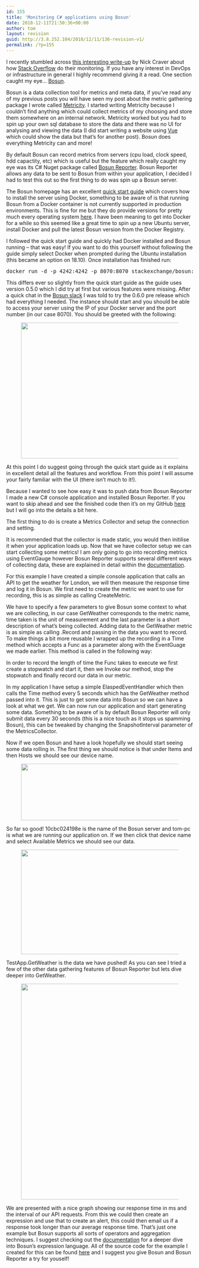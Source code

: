 ```yaml
---
id: 155
title: 'Monitoring C# applications using Bosun'
date: 2018-12-11T21:50:36+00:00
author: tom
layout: revision
guid: http://3.8.252.104/2018/12/11/136-revision-v1/
permalink: /?p=155
---
```

I recently stumbled across [this interesting write-up](https://nickcraver.com/blog/2018/11/29/stack-overflow-how-we-do-monitoring/) by Nick Craver about how [Stack Overflow](http://www.stackoverflow.com) do their monitoring. If you have any interest in DevOps or infrastructure in general I highly recommend giving it a read. One section caught my eye&#8230; [Bosun](https://bosun.org/).

  


Bosun is a data collection tool for metrics and meta data, if you&#8217;ve read any of my previous posts you will have seen my post about the metric gathering package I wrote called [Metricity](http://tomaustin.xyz/2018/05/21/metriticity-a-net-metrics-gathering-nuget-package/). I started writing Metricity because I couldn&#8217;t find anything which could collect metrics of my choosing and store them somewhere on an internal network. Metricity worked but you had to spin up your own sql database to store the data and there was no UI for analysing and viewing the data (I did start writing a website using [Vue](https://vuejs.org/) which could show the data but that&#8217;s for another post). Bosun does everything Metricity can and more!

  


By default Bosun can record metrics from servers (cpu load, clock speed, hdd capactity, etc) which is useful but the feature which really caught my eye was its C# Nuget package called [Bosun Reporter](https://github.com/StackExchange/BosunReporter). Bosun Reporter allows any data to be sent to Bosun from within your application, I decided I had to test this out so the first thing to do was spin up a Bosun server.

  


The Bosun homepage has an excellent [quick start guide](https://github.com/bosun-monitor/bosun/releases) which covers how to install the server using Docker, something to be aware of is that running Bosun from a Docker container is not currently supported in production environments. This is fine for me but they do provide versions for pretty much every operating system [here](https://github.com/bosun-monitor/bosun/releases). I have been meaning to get into Docker for a while so this seemed like a great time to spin up a new Ubuntu server, install Docker and pull the latest Bosun version from the Docker Registry.

  


I followed the quick start guide and quickly had Docker installed and Bosun running &#8211; that was easy! If you want to do this yourself without following the guide simply select Docker when prompted during the Ubuntu installation (this became an option on 18.10). Once installation has finished run:

<pre class="wp-block-preformatted">docker run -d -p 4242:4242 -p 8070:8070 stackexchange/bosun:0.6.0-pre</pre>

This differs ever so slightly from the quick start guide as the guide uses version 0.5.0 which I did try at first but various features were missing. After a quick chat in the [Bosun slack](https://bosun.slack.com) I was told to try the 0.6.0 pre release which had everything I needed. The instance should start and you should be able to access your server using the IP of your Docker server and the port number (in our case 8070). You should be greeted with the following:<figure class="wp-block-image">

<img loading="lazy" width="1205" height="365" src="https://i2.wp.com/www.tomaustin.xyz/wp-content/uploads/2018/12/image-8.png?fit=640%2C194&ssl=1" alt="" class="wp-image-137" srcset="https://tomaustin.xyz/wp-content/uploads/2018/12/image-8.png 1205w, https://tomaustin.xyz/wp-content/uploads/2018/12/image-8-300x91.png 300w, https://tomaustin.xyz/wp-content/uploads/2018/12/image-8-768x233.png 768w, https://tomaustin.xyz/wp-content/uploads/2018/12/image-8-1024x310.png 1024w, https://tomaustin.xyz/wp-content/uploads/2018/12/image-8-720x218.png 720w" sizes="(max-width: 1205px) 100vw, 1205px" /> </figure>  


At this point I do suggest going through the quick start guide as it explains in excellent detail all the features and workflow. From this point I will assume your fairly familiar with the UI (there isn&#8217;t much to it!).

  


Because I wanted to see how easy it was to push data from Bosun Reporter I made a new C# console application and installed Bosun Reporter. If you want to skip ahead and see the finished code then it&#8217;s on my GitHub [here](https://github.com/tomaustin700/BosunExample) but I will go into the details a bit here.

The first thing to do is create a Metrics Collector and setup the connection and setting.

It is recommended that the collector is made static, you would then initilise it when your application loads up. Now that we have collector setup we can start collecting some metrics! I am only going to go into recording metrics using EventGauge however Bosun Reporter supports several different ways of collecting data, these are explained in detail within the [documentation](https://github.com/StackExchange/BosunReporter).

  


For this example I have created a simple console application that calls an API to get the weather for London, we will then measure the response time and log it in Bosun. We first need to create the metric we want to use for recording, this is as simple as calling CreateMetric.

We have to specify a few parameters to give Bosun some context to what we are collecting, in our case GetWeather corresponds to the metric name, time taken is the unit of measurement and the last parameter is a short description of what&#8217;s being collected. Adding data to the GetWeather metric is as simple as calling .Record and passing in the data you want to record. To make things a bit more reusable I wrapped up the recording in a Time method which accepts a Func<Task> as a parameter along with the EventGuage we made earlier. This method is called in the following way:

In order to record the length of time the Func<Task> takes to execute we first create a stopwatch and start it, then we Invoke our method, stop the stopwatch and finally record our data in our metric.

In my application I have setup a simple ElaspedEventHandler which then calls the Time method every 5 seconds which has the GetWeather method passed into it. This is just to get some data into Bosun so we can have a look at what we get. We can now run our application and start generating some data. Something to be aware of is by default Bosun Reporter will only submit data every 30 seconds (this is a nice touch as it stops us spamming Bosun), this can be tweaked by changing the SnapshotInterval parameter of the MetricsCollector.

  


Now if we open Bosun and have a look hopefully we should start seeing some data rolling in. The first thing we should notice is that under Items and then Hosts we should see our device name.<figure class="wp-block-image">

<img loading="lazy" width="452" height="152" src="http://tomaustin.xyz/wp-content/uploads/2018/12/image-9.png" alt="" class="wp-image-150" srcset="https://tomaustin.xyz/wp-content/uploads/2018/12/image-9.png 452w, https://tomaustin.xyz/wp-content/uploads/2018/12/image-9-300x101.png 300w" sizes="(max-width: 452px) 100vw, 452px" /> </figure> 

So far so good! 10cbc024198e is the name of the Bosun server and tom-pc is what we are running our application on. If we then click that device name and select Available Metrics we should see our data.<figure class="wp-block-image">

<img loading="lazy" width="425" height="281" src="http://tomaustin.xyz/wp-content/uploads/2018/12/image-10.png" alt="" class="wp-image-151" srcset="https://tomaustin.xyz/wp-content/uploads/2018/12/image-10.png 425w, https://tomaustin.xyz/wp-content/uploads/2018/12/image-10-300x198.png 300w" sizes="(max-width: 425px) 100vw, 425px" /> </figure> 

TestApp.GetWeather is the data we have pushed! As you can see I tried a few of the other data gathering features of Bosun Reporter but lets dive deeper into GetWeather.<figure class="wp-block-image">

<img loading="lazy" width="1166" height="580" src="https://i2.wp.com/www.tomaustin.xyz/wp-content/uploads/2018/12/image-11.png?fit=640%2C318&ssl=1" alt="" class="wp-image-152" srcset="https://tomaustin.xyz/wp-content/uploads/2018/12/image-11.png 1166w, https://tomaustin.xyz/wp-content/uploads/2018/12/image-11-300x149.png 300w, https://tomaustin.xyz/wp-content/uploads/2018/12/image-11-768x382.png 768w, https://tomaustin.xyz/wp-content/uploads/2018/12/image-11-1024x509.png 1024w, https://tomaustin.xyz/wp-content/uploads/2018/12/image-11-720x358.png 720w" sizes="(max-width: 1166px) 100vw, 1166px" /> </figure> 

We are presented with a nice graph showing our response time in ms and the interval of our API requests. From this we could then create an expression and use that to create an alert, this could then email us if a response took longer than our average response time. That&#8217;s just one example but Bosun supports all sorts of operators and aggregation techniques. I suggest checking out the [documentation](https://bosun.org/expressions) for a deeper dive into Bosun&#8217;s expression language. All of the source code for the example I created for this can be found [here](https://github.com/tomaustin700/BosunExample) and I suggest you give Bosun and Bosun Reporter a try for youself!